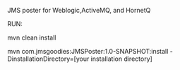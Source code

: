 JMS poster for Weblogic,ActiveMQ, and HornetQ

RUN:

mvn clean install

mvn com.jmsgoodies:JMSPoster:1.0-SNAPSHOT:install -DinstallationDirectory=[your installation directory]
